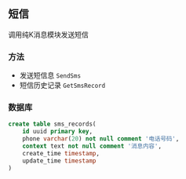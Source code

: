 ## 短信

调用纯K消息模块发送短信

### 方法
- 发送短信息 `SendSms`
- 短信历史记录 `GetSmsRecord`

### 数据库

```sql
create table sms_records(
    id uuid primary key,
    phone varchar(20) not null comment '电话号码',
    context text not null comment '消息内容',
    create_time timestamp,
    update_time timestamp
)
```
